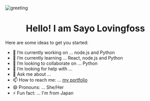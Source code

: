 
![greeting](https://res.cloudinary.com/dtari8knz/image/upload/v1652206928/github_jk1zpb.jpg)

<h1 align="center"> Hello! I am Sayo Lovingfoss</h1>


Here are some ideas to get you started:

- 🔭 I’m currently working on ... node.js and Python
- 🌱 I’m currently learning ... React, node.js and Python
- 👯 I’m looking to collaborate on ... Python
- 🤔 I’m looking for help with ...
- 💬 Ask me about ...
- 📫 How to reach me: ... [my portfolio](https://sayolovingfoss.com/)
- 😄 Pronouns: ... She/Her
- ⚡ Fun fact: ... I'm from Japan

